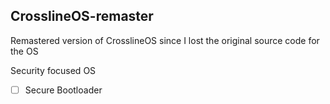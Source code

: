## CrosslineOS-remaster

Remastered version of CrosslineOS since I lost the original source code for the OS

Security focused OS

- [ ] Secure Bootloader
